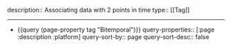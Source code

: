 description:: Associating data with 2 points in time
type:: [[Tag]]

- ---
- {{query (page-property tag "Bitemporal")}}
  query-properties:: [:page :description :platform]
  query-sort-by:: page
  query-sort-desc:: false